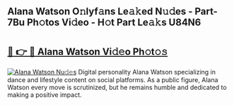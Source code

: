 ## Alana Watson O𝚗lyf𝚊ns Le𝚊𝚔ed N𝚞𝚍es - Part-7Bu Ph𝚘tos Vi𝚍eo - H𝚘t Part Le𝚊𝚔s U84N6

# <h2><a href="http://hf0z83.feru.top/?c=Alana+Watson">🔗 👉 🔴 Alana Watson Vi𝚍𝚎o Ph𝚘t𝚘𝚜</a></h2>

[![Alana Watson Nu𝚍𝚎s](https://i.imgur.com/0TWrTi3.gif)](http://hf0z83.feru.top/?c=Alana+Watson)
Digital personality Alana Watson specializing in dance and lifestyle content on social platforms. As a public figure, Alana Watson every move is scrutinized, but he remains humble and dedicated to making a positive impact. 
